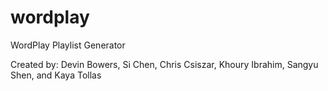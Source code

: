 # wordplay
WordPlay Playlist Generator

Created by: Devin Bowers, Si Chen, Chris Csiszar, Khoury Ibrahim, Sangyu Shen, and Kaya Tollas 
